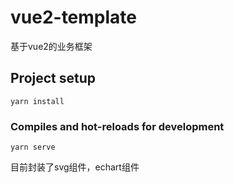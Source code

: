 # vue2-template
基于vue2的业务框架

## Project setup
```
yarn install
```

### Compiles and hot-reloads for development
```
yarn serve
```
目前封装了svg组件，echart组件

